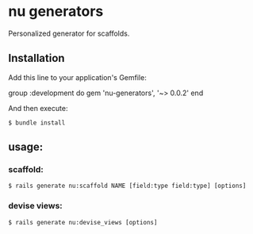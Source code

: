 # nu generators

Personalized generator for scaffolds.

## Installation

Add this line to your application's Gemfile:

  group :development do
    gem 'nu-generators', '~> 0.0.2'
  end

And then execute:

    $ bundle install

## usage:

### scaffold:

`$ rails generate nu:scaffold NAME [field:type field:type] [options]`

### devise views:

`$ rails generate nu:devise_views [options]`
